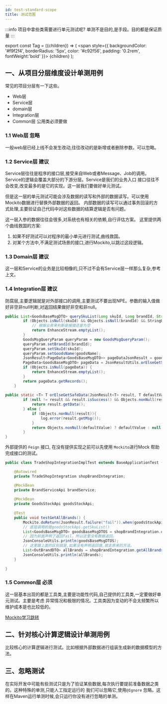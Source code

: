 ```yaml
---
id: test-standard-scope
title: 测试范围
---
```


:::info
项目中拿些类需要进行单元测试呢? 
单测不是目的,是手段。目的都是保证质量
:::


export const Tag = ({children}) => (
<span
style={{
backgroundColor: '#f9f2f4',
borderRadius: '5px',
color: '#c92f56',
padding: '0.2rem',
fontWeight:'bold'
}}>
{children}
</span>
);

## 一、从项目分层维度设计单测用例

常见的项目分层有一下这些。

- Web层
- Service层
- domain层
- Integration层
- Common层 公用类必须要做


### 1.1 Web层 <Tag>忽略</Tag>

一般web层已经上线不会发生改动,往往改动的是新增或者删除参数。可以忽略。

### 1.2 Service层 <Tag>建议</Tag>

Service层往往是程序的接口层,接受来自Web或者Message、Job的调用。Service的逻辑会覆盖大部分的下游分层。Service是我们的业务入口
接口往往不会改变,改变最多的是它的实现。这一层我们要做好单元测试。


但是这一层的单元测试可能会涉及数据的读写和外部的数据读写。可以使用Mockito数据进行替换外部数据的返回。
内部数据的读写可以通过事务回滚的方式处理,主要验证自己代码中对这些数据的结算逻辑是否有问题。


这一层入参的数据往往会很多,对系统也有相关的依赖,自行评估方案。
这里提供两个曲线救国的方案:
1. 如果不好测试可以对程序的最小单元进行测试,曲线救国。
2. 对某个方法中,不满足测试场景的接口,进行Mockito,以跳过这段逻辑。


### 1.3 Domain层 <Tag>建议</Tag>

这一层和Service的业务是比较相像的,只不过不会有Service层一样那么复杂,参考上文。

### 1.4 Integration层 <Tag>建议</Tag>

防腐层,主要逻辑就是对外部接口的调用,主要测试不要出现NPE。参数的输入值做好非空非null判断,对返回结果做好非空和非null。

```java 
public List<GoodsBaseMsgDTO> querySkuList(Long skuId, Long brandId, String goodsName) {
        if (Objects.isNull(skuId) && Objects.isNull(brandId) && StringUtils.isBlank(goodsName)) {
            // 根据业务来判断是报错还是为空
            return EnhanceStream.emptyList();
        }
        GoodsMsgQueryParam queryParam = new GoodsMsgQueryParam();
        queryParam.setBrandId(brandId);
        queryParam.setSkuId(skuId);
        queryParam.setGoodsName(goodsName);
        JsonResult<PageData<GoodsBaseMsgDTO>> pageDataJsonResult = goodsStockApi.pageQuerySkuList(queryParam);
        PageData<GoodsBaseMsgDTO> pageData = JsonResultUtils.orElseGetSafeData(pageDataJsonResult, new PageData<GoodsBaseMsgDTO>());
        if (Objects.isNull(pageData)) {
            return EnhanceStream.emptyList();
        }
        return pageData.getRecords();
    }
    
public static <T> T orElseGetSafeData(JsonResult<T> result, T defaultValue) {
        if (null != result && result.isSuccess() && Objects.nonNull(result.getData())) {
            return result.getData();
        } else {
            if (Objects.nonNull(result)){
                log.error(result.getMsg());
            }
            return Objects.nonNull(defaultValue) ? defaultValue : null;
        }
}    
```

外部提供的 `Feign` 接口, 在没有提供实现之前可以先使用 `Mockito`进行Mock
帮助完成接口的测试。

```java 
public class TradeShopIntegrationImplTest extends BaseApplicationTest {

    @Autowired
    private TradeShopIntegration shopBrandIntegration;

    @MockBean
    private BrandServiceApi brandService;
    
    @MockBean
    private GoodsStockApi goodsStockApi;
    
    @Test
    public void testGetAllBrands() {
        Mockito.doReturn(JsonResult.failure("fail")).when(goodsStockApi).getSkuList(Mockito.any());
        // 底层调用的是goodsStockApi.getSkuList()
        List<GoodsBaseMsgDTO> goodsBaseMsgDTOS = shopBrandIntegration.queryAllSku();
        // 因为前面声明了返回fail。所以这里没有数据返回。
        JsonConsoleUtils.println(goodsBaseMsgDTOS);
        // 这里跟上面的区别就是,如果没有声明返回值,就走原来的方法。
        List<OutBrandDTO> allBrands = shopBrandIntegration.getAllBrands();
        JsonConsoleUtils.println(allBrands);
    }
    
}    

```

### 1.5 Common层 <Tag>必须</Tag>

这一层基本出现的都是工具类,主要是功能性代码,自己提供的工具类,一定要做好单元测试。主要是考虑
异常情况和极限的情况。工具类因为变动的不会太频繁所以维护成本是也比较低的。

[Mockito学习跳转](https://ddd.springlearn.cn/docs/test/spring-boot-testing)


## 二、针对核心计算逻辑设计单测用例

比较核心的计算逻辑进行测试。比如根据外部数据进行组装生成新的数据模型的方法。

## 三、忽略测试

在实际开发中可能有些测试只是为了验证某些数据,每次执行要提前准备数据之类的。这种特殊的单测,只能人工指定运行的
我们可以忽略它,使用`@Ignore` 忽略。这样在Maven运行单测时候,会只运行你没有进行忽略的单测。
